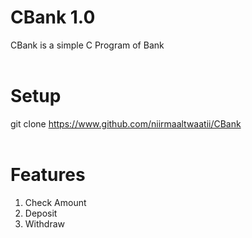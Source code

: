 # CBank 1.0

CBank is a simple C Program of Bank <br/><br/>


# Setup

git clone https://www.github.com/niirmaaltwaatii/CBank <br/><br/>


# Features

1) Check Amount <br/>
2) Deposit <br/>
3) Withdraw
